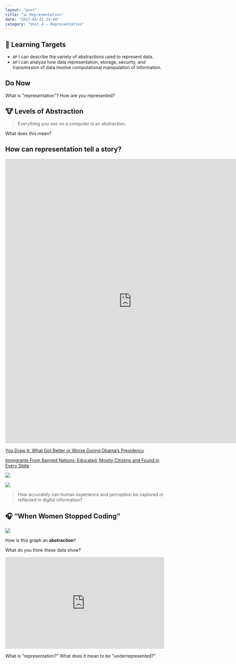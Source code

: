 ```yaml
---
layout: "post"
title: "📊 Representation"
date: "2017-01-31 14:40"
category: "Unit 4 – Representation"
---
```


## 🎯 Learning Targets
- `AP` I can describe the variety of abstractions used to represent data.
- `AP` I can analyze how data representation, storage, security, and transmission of data involve computational manipulation of information.

## Do Now
What is "representation"?
How are you represented?

## 🐮 Levels of Abstraction

> Everything you see on a computer is an abstraction.

What does this mean?

## How can representation tell a story?

<iframe src='http://polygraph.cool/films/embed.html' frameborder='0' width = "800" height = "900"></iframe>

[You Draw It: What Got Better or Worse During Obama’s Presidency](https://www.nytimes.com/interactive/2017/01/15/us/politics/you-draw-obama-legacy.html?login=email&rref=collection/byline/larry-buchanan&action=click&contentCollection=undefined&region=stream&module=stream_unit&version=latest&contentPlacement=4&pgtype=collection)

[Immigrants From Banned Nations: Educated, Mostly Citizens and Found in Every State](https://www.nytimes.com/interactive/2017/01/30/us/politics/trump-immigration-ban-demographics.html?smid=pl-share)

![](http://payload204.cargocollective.com/1/1/56745/6386378/vennn_1370.jpg)

![](http://payload196.cargocollective.com/1/1/56745/6221236/primarycolors_2500_c.jpg)

> How accurately can human experience and perception be captured or reflected in digital information?


## 🎧 “When Women Stopped Coding”
![]({{site.baseurl}}/images/womenMajors.png)

How is this graph an **abstraction**?

What do you think these data show?

<iframe src="https://www.npr.org/player/embed/356944145/357036571" width="100%" height="290" frameborder="0" scrolling="no" title="NPR embedded audio player"></iframe>

What is "representation?"
What does it mean to be "underrepresented?"
